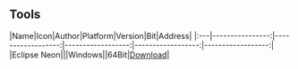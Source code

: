## Tools
|Name|Icon|Author|Platform|Version|Bit|Address|
|:---|----------------:|------------------:|------------------:|------------------:|------------------:|
|Eclipse Neon|||Windows||64Bit|[Download](http://ftp.jaist.ac.jp/pub/eclipse/oomph/epp/oxygen/R2/eclipse-inst-win64.exe)|
